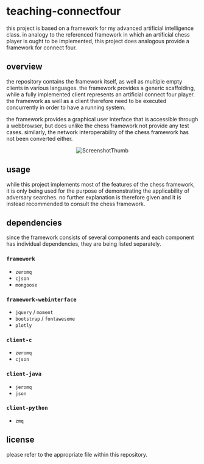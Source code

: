 # teaching-connectfour
this project is based on a framework for my advanced artificial intelligence class. in analogy to the referenced framework in which an artificial chess player is ought to be implemented, this project does analogous provide a framework for connect four.

## overview
the repository contains the framework itself, as well as multiple empty clients in various languages. the framework provides a generic scaffolding, while a fully implemented client represents an artificial connect four player. the framework as well as a client therefore need to be executed concurrently in order to have a running system.

the framework provides a graphical user interface that is accessible through a webbrowser, but does unlike the chess framework not provide any test cases. similarly, the network interoperability of the chess framework has not been converted either.

<p align="center"><img src="http://content.sniklaus.com/FourRect/Teaching/ScreenshotThumb.png" alt="ScreenshotThumb"></p>

## usage
while this project implements most of the features of the chess framework, it is only being used for the purpose of demonstrating the applicability of adversary searches. no further explanation is therefore given and it is instead recommended to consult the chess framework.

## dependencies
since the framework consists of several components and each component has individual dependencies, they are being listed separately.

### `framework`
* `zeromq`
* `cjson`
* `mongoose`

### `framework-webinterface`
* `jquery` / `moment`
* `bootstrap` / `fontawesome`
* `plotly`

### `client-c`
* `zeromq`
* `cjson`

### `client-java`
* `jeromq`
* `json`

### `client-python`
* `zmq`

## license
please refer to the appropriate file within this repository.